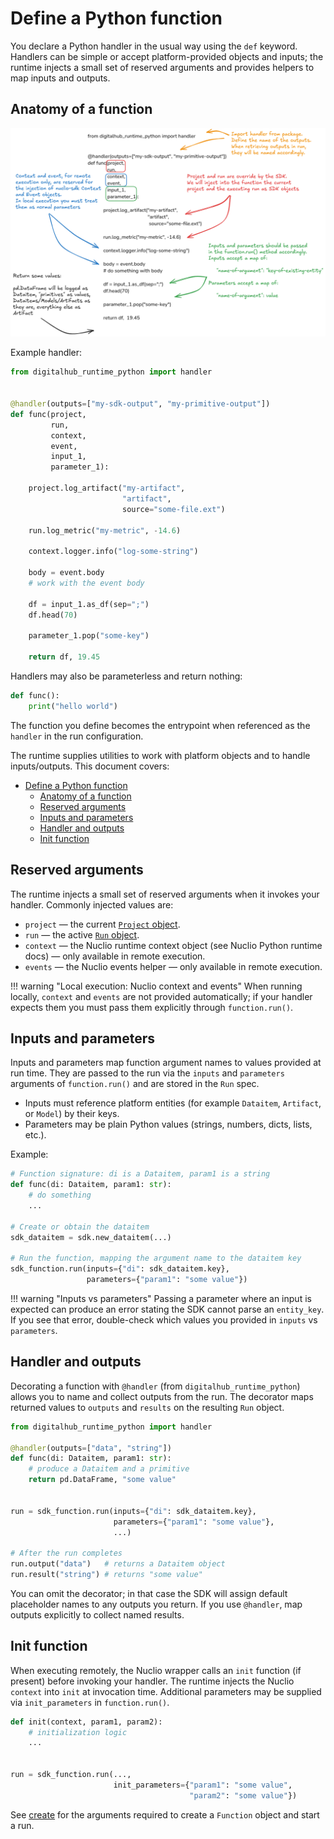 # Define a Python function

You declare a Python handler in the usual way using the `def` keyword. Handlers can be simple or accept platform-provided objects and inputs; the runtime injects a small set of reserved arguments and provides helpers to map inputs and outputs.

## Anatomy of a function

![function](./asset/function.png)

Example handler:

```python
from digitalhub_runtime_python import handler


@handler(outputs=["my-sdk-output", "my-primitive-output"])
def func(project,
         run,
         context,
         event,
         input_1,
         parameter_1):

    project.log_artifact("my-artifact",
                         "artifact",
                         source="some-file.ext")

    run.log_metric("my-metric", -14.6)

    context.logger.info("log-some-string")

    body = event.body
    # work with the event body

    df = input_1.as_df(sep=";")
    df.head(70)

    parameter_1.pop("some-key")

    return df, 19.45
```

Handlers may also be parameterless and return nothing:

```python
def func():
    print("hello world")
```

The function you define becomes the entrypoint when referenced as the `handler` in the run configuration.

The runtime supplies utilities to work with platform objects and to handle inputs/outputs. This document covers:

- [Define a Python function](#define-a-python-function)
  - [Anatomy of a function](#anatomy-of-a-function)
  - [Reserved arguments](#reserved-arguments)
  - [Inputs and parameters](#inputs-and-parameters)
  - [Handler and outputs](#handler-and-outputs)
  - [Init function](#init-function)

## Reserved arguments

The runtime injects a small set of reserved arguments when it invokes your handler. Commonly injected values are:

- `project` — the current [`Project` object](../../objects/project/entity.md).
- `run` — the active [`Run` object](../../objects/run/entity.md).
- `context` — the Nuclio runtime context object (see Nuclio Python runtime docs) — only available in remote execution.
- `events` — the Nuclio events helper — only available in remote execution.

!!! warning "Local execution: Nuclio context and events"
    When running locally, `context` and `events` are not provided automatically; if your handler expects them you must pass them explicitly through `function.run()`.

## Inputs and parameters

Inputs and parameters map function argument names to values provided at run time. They are passed to the run via the `inputs` and `parameters` arguments of `function.run()` and are stored in the `Run` spec.

- Inputs must reference platform entities (for example `Dataitem`, `Artifact`, or `Model`) by their keys.
- Parameters may be plain Python values (strings, numbers, dicts, lists, etc.).

Example:

```python
# Function signature: di is a Dataitem, param1 is a string
def func(di: Dataitem, param1: str):
    # do something
    ...

# Create or obtain the dataitem
sdk_dataitem = sdk.new_dataitem(...)

# Run the function, mapping the argument name to the dataitem key
sdk_function.run(inputs={"di": sdk_dataitem.key},
                 parameters={"param1": "some value"})
```

!!! warning "Inputs vs parameters"
    Passing a parameter where an input is expected can produce an error stating the SDK cannot parse an `entity_key`. If you see that error, double-check which values you provided in `inputs` vs `parameters`.

## Handler and outputs

Decorating a function with `@handler` (from `digitalhub_runtime_python`) allows you to name and collect outputs from the run. The decorator maps returned values to `outputs` and `results` on the resulting `Run` object.

```python
from digitalhub_runtime_python import handler

@handler(outputs=["data", "string"])
def func(di: Dataitem, param1: str):
    # produce a Dataitem and a primitive
    return pd.DataFrame, "some value"


run = sdk_function.run(inputs={"di": sdk_dataitem.key},
                       parameters={"param1": "some value"},
                       ...)

# After the run completes
run.output("data")   # returns a Dataitem object
run.result("string") # returns "some value"
```

You can omit the decorator; in that case the SDK will assign default placeholder names to any outputs you return. If you use `@handler`, map outputs explicitly to collect named results.

## Init function

When executing remotely, the Nuclio wrapper calls an `init` function (if present) before invoking your handler. The runtime injects the Nuclio `context` into `init` at invocation time. Additional parameters may be supplied via `init_parameters` in `function.run()`.

```python
def init(context, param1, param2):
    # initialization logic
    ...


run = sdk_function.run(...,
                       init_parameters={"param1": "some value",
                                        "param2": "some value"})
```

See [create](3-entities.md) for the arguments required to create a `Function` object and start a run.
